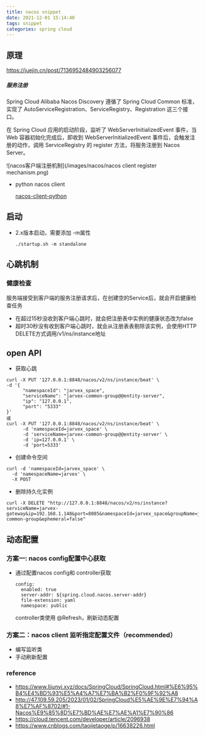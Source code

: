 ```yaml
---
title: nacos snippet
date: 2021-12-01 15:14:40
tags: snippet
categories: spring cloud
---
```


## 原理

https://juejin.cn/post/7136952484903256077

##### 服务注册

Spring Cloud Alibaba Nacos Discovery 遵循了 Spring Cloud Common 标准，实现了 AutoServiceRegistration、ServiceRegistry、Registration 这三个接口。

在 Spring Cloud 应用的启动阶段，监听了 WebServerInitializedEvent 事件，当 Web 容器初始化完成后，即收到 WebServerInitializedEvent 事件后，会触发注册的动作，调用 ServiceRegistry 的 register 方法，将服务注册到 Nacos Server。

![nacos客户端注册机制](/images/nacos/nacos client register mechanism.png)

- python nacos client

  [nacos-client-python](https://pypi.org/project/nacos-client-python/)

## 启动

- 2.x版本启动，需要添加 -m属性
  
  `./startup.sh -m standalone`

## 心跳机制



### 健康检查

服务端接受到客户端的服务注册请求后，在创建空的Service后，就会开启健康检查任务

- 在超过15秒没收到客户端心跳时，就会把注册表中实例的健康状态改为false
- 超时30秒没有收到客户端心跳时，就会从注册表表剔除该实例，会使用HTTP DELETE方式调用/v1/ns/instance地址

## open API

- 获取心跳

```shell
curl -X PUT '127.0.0.1:8848/nacos/v2/ns/instance/beat' \
-d '{
      "namespaceId": "jarvex_space",
      "serviceName": "jarvex-common-group@@entity-server",
      "ip": "127.0.0.1",
      "port": "5333"
}'
或
curl -X PUT '127.0.0.1:8848/nacos/v2/ns/instance/beat' \
      -d 'namespaceId=jarvex_space' \
      -d 'serviceName=jarvex-common-group@@entity-server' \
      -d 'ip=127.0.0.1' \
      -d 'port=5333'
```

- 创建命令空间
```shell
curl -d 'namespaceId=jarvex_space' \
  -d 'namespaceName=jarvex' \
  -X POST
```

- 删除持久化实例

```shell
curl -X DELETE "http://127.0.0.1:8848/nacos/v2/ns/instance?serviceName=jarvex-gateway&ip=192.168.1.148&port=8085&namespaceId=jarvex_space&groupName=jarvex-common-group&ephemeral=false"
```

  ## 动态配置

### 方案一: nacos config配置中心获取

- 通过配置nacos config和 controller获取

  ```properties
  config:
    enabled: true
    server-addr: ${spring.cloud.nacos.server-addr}
    file-extension: yaml
    namespace: public
  ```

  controller类使用 @Refresh，刷新动态配置

### 方案二：nacos client 监听指定配置文件（recommended）

- 编写监听类
- 手动刷新配置



### reference 

- https://www.lijunyi.xyz/docs/SpringCloud/SpringCloud.html#%E6%95%B4%E4%BD%93%E5%A4%A7%E7%BA%B2%F0%9F%92%A8
- http://47.109.59.205/2023/01/02/SpringCloud%E5%AE%9E%E7%94%A8%E7%AF%8702/#1-Nacos%E9%85%8D%E7%BD%AE%E7%AE%A1%E7%90%86
- https://cloud.tencent.com/developer/article/2096938
- https://www.cnblogs.com/taojietaoge/p/16638226.html